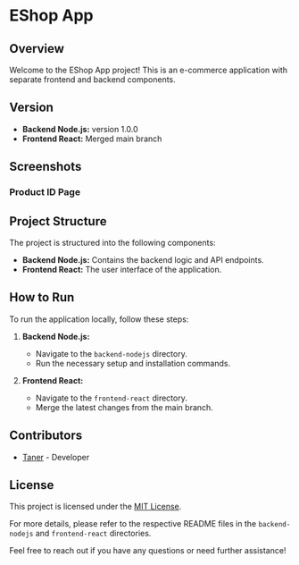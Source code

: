 # EShop App

## Overview

Welcome to the EShop App project! This is an e-commerce application with separate frontend and backend components.

## Version

- **Backend Node.js:** version 1.0.0 
- **Frontend React:** Merged main branch 

## Screenshots

### Product ID Page

## Project Structure

The project is structured into the following components:

- **Backend Node.js:** Contains the backend logic and API endpoints.
- **Frontend React:** The user interface of the application.

## How to Run

To run the application locally, follow these steps:

1. **Backend Node.js:**
   - Navigate to the `backend-nodejs` directory.
   - Run the necessary setup and installation commands.

2. **Frontend React:**
   - Navigate to the `frontend-react` directory.
   - Merge the latest changes from the main branch.

## Contributors

- [Taner](https://github.com/dxtaner) - Developer

## License

This project is licensed under the [MIT License](LICENSE).

For more details, please refer to the respective README files in the `backend-nodejs` and `frontend-react` directories.

Feel free to reach out if you have any questions or need further assistance!
